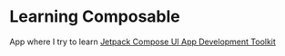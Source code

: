 # Learning Composable

App where I try to learn [Jetpack Compose UI App Development Toolkit](https://developer.android.com/jetpack/compose)
